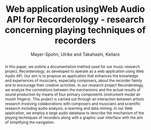--- 
title: "Web application usingWeb Audio API for Recorderology - research concerning playing techniques of recorders" 
abstract: "In this paper, we outline a documentation method used for our music research project, Recorderology, as developed to operate as a web application using Web Audio API. Our aim is to propose an application that enhances the knowledge and experiences of musicians, especially composers, about the recorder family and to encourage their creative activities. In our research project Recorderology, we analyze the correlations between the mechanisms and the actual results of sound production by means of four primary components (instrument model air mouth fingers). This project is carried out through an interaction between artistic research involving collaborations with composers and musicians and scientific research including audio analysis, e-learning and data-mining. In our Web application, we employ a large audio database to describe the mechanism of the playing techniques of recorders along with a graphic user interface with the aim of simplifying the navigation." 
address: "Atlanta, Georgia" 
author: "Mayer-Spohn, Ulrike and Takahashi, Keitaro"
webAuthor: "Christian Baumann, Johanna Friederike, Jan-Torsten Milde" 
booktitle: "Proceedings of the International Web Audio Conference" 
editor: "Freeman, Jason and Lerch, Alexander and Paradis, Matthew" 
month: "Proceedings of the International Web Audio Conference"
pages: "1-4" 
publisher: "Georgia Tech" 
series: "WAC '18"
track: "Paper"  
year: "2016" 
id: "2016_62" 
tags: year2016
media: https://smartech.gatech.edu/bitstream/handle/1853/54593/lightningtalks-day2_videostream.html?sequence=8&isAllowed=y 
pdflink: /_data/papers/pdf/2016/2016_62.pdf
ISSN: 2663-5844
---